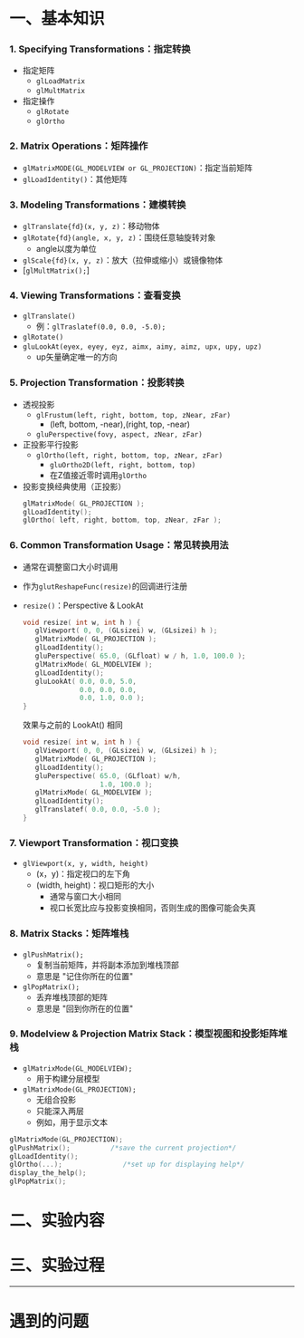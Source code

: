 # 一、基本知识
### 1. Specifying  Transformations：指定转换
- 指定矩阵
  - `glLoadMatrix`
  - `glMultMatrix`
- 指定操作
  - `glRotate`
  - `glOrtho`

### 2. Matrix Operations：矩阵操作
- `glMatrixMODE(GL_MODELVIEW or GL_PROJECTION)`：指定当前矩阵
- `glLoadIdentity()`：其他矩阵

### 3. Modeling Transformations：建模转换
- `glTranslate{fd}(x, y, z)`：移动物体
- `glRotate{fd}(angle, x, y, z)`：围绕任意轴旋转对象
  - angle以度为单位
- `glScale{fd}(x, y, z)`：放大（拉伸或缩小）或镜像物体
- \[`glMultMatrix();`\]

### 4. Viewing Transformations：查看变换
- `glTranslate()`
  - 例：`glTraslatef(0.0, 0.0, -5.0);`
- `glRotate()`
- `gluLookAt(eyex, eyey, eyz, aimx, aimy, aimz, upx, upy, upz)`
  - up矢量确定唯一的方向

### 5. Projection Transformation：投影转换
- 透视投影
  - `glFrustum(left, right, bottom, top, zNear, zFar)`
    - (left, bottom, -near),(right, top, -near)
  - `gluPerspective(fovy, aspect, zNear, zFar)`
- 正投影平行投影
  - `glOrtho(left, right, bottom, top, zNear, zFar)`
    - `gluOrtho2D(left, right, bottom, top)`
    - 在Z值接近零时调用`glOrtho`
- 投影变换经典使用（正投影）
  ```C++
  glMatrixMode( GL_PROJECTION );
  glLoadIdentity();
  glOrtho( left, right, bottom, top, zNear, zFar );
  ```

### 6. Common Transformation Usage：常见转换用法
- 通常在调整窗口大小时调用
- 作为`glutReshapeFunc(resize)`的回调进行注册
- `resize()`：Perspective & LookAt
  ```C++
  void resize( int w, int h ) {
     glViewport( 0, 0, (GLsizei) w, (GLsizei) h );
     glMatrixMode( GL_PROJECTION );
     glLoadIdentity();
     gluPerspective( 65.0, (GLfloat) w / h, 1.0, 100.0 );
     glMatrixMode( GL_MODELVIEW );
     glLoadIdentity();
     gluLookAt( 0.0, 0.0, 5.0,
                0.0, 0.0, 0.0,
                0.0, 1.0, 0.0 );
  }
  ```
  
  效果与之前的 LookAt() 相同
  ```C++
  void resize( int w, int h ) {
     glViewport( 0, 0, (GLsizei) w, (GLsizei) h );
     glMatrixMode( GL_PROJECTION );
     glLoadIdentity();
     gluPerspective( 65.0, (GLfloat) w/h, 
                     1.0, 100.0 );
     glMatrixMode( GL_MODELVIEW );
     glLoadIdentity();
     glTranslatef( 0.0, 0.0, -5.0 );
  }
  ```

### 7. Viewport Transformation：视口变换
- `glViewport(x, y, width, height)`
  - (x，y)：指定视口的左下角
  - (width, height)：视口矩形的大小
    - 通常与窗口大小相同
    - 视口长宽比应与投影变换相同，否则生成的图像可能会失真
   
### 8. Matrix Stacks：矩阵堆栈
- `glPushMatrix();`
  - 复制当前矩阵，并将副本添加到堆栈顶部
  - 意思是 "记住你所在的位置"
- `glPopMatrix();`
  - 丢弃堆栈顶部的矩阵
  - 意思是 "回到你所在的位置"
 
### 9. Modelview & Projection Matrix Stack：模型视图和投影矩阵堆栈
- `glMatrixMode(GL_MODELVIEW);`
  - 用于构建分层模型
- `glMatrixMode(GL_PROJECTION);`
  - 无组合投影
  - 只能深入两层
  - 例如，用于显示文本
```C++
glMatrixMode(GL_PROJECTION);
glPushMatrix();          /*save the current projection*/ 
glLoadIdentity();     
glOrtho(...);               /*set up for displaying help*/
display_the_help(); 
glPopMatrix();
```

# 二、实验内容

# 三、实验过程

---
# 遇到的问题
